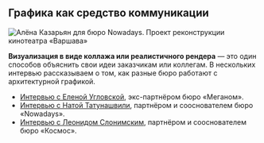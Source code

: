 ## Графика как средство коммуникации

![Алёна Казарьян для бюро Nowadays. Проект реконструкции кинотеатра «Варшава»
](/img/LUM_12/1649931193_02-8-Nowadays-_D0_9A_D1_80_D0_B0_D1_81_D0_BD_D0_BE-_D1_81_D0_B8_D0_BD_D0_B5_D0_B5-2.jpg#rounded)

**Визуализация в виде коллажа или реалистичного рендера** — это один способов объяснить свои идеи заказчикам или коллегам. В нескольких интервью рассказываем о том, как разные бюро работают с архитектурной графикой.

- [Интервью с Еленой Угловской](https://softculture.cc/blog/entries/interviews/meganom-interview-o-grafike), экс-партнёром бюро «Меганом».
- [Интервью с Натой Татунашвили](https://softculture.cc/blog/entries/interviews/nowadays-interview-o-grafike), партнёром и сооснователем бюро «Nowadays».
- [Интервью с Леонидом Слонимским](https://softculture.cc/blog/entries/interviews/horoshaya-arhitektura-ne-obyazatelno-dolzhna-byt-postroena), партнёром и сооснователем бюро «Космос».
